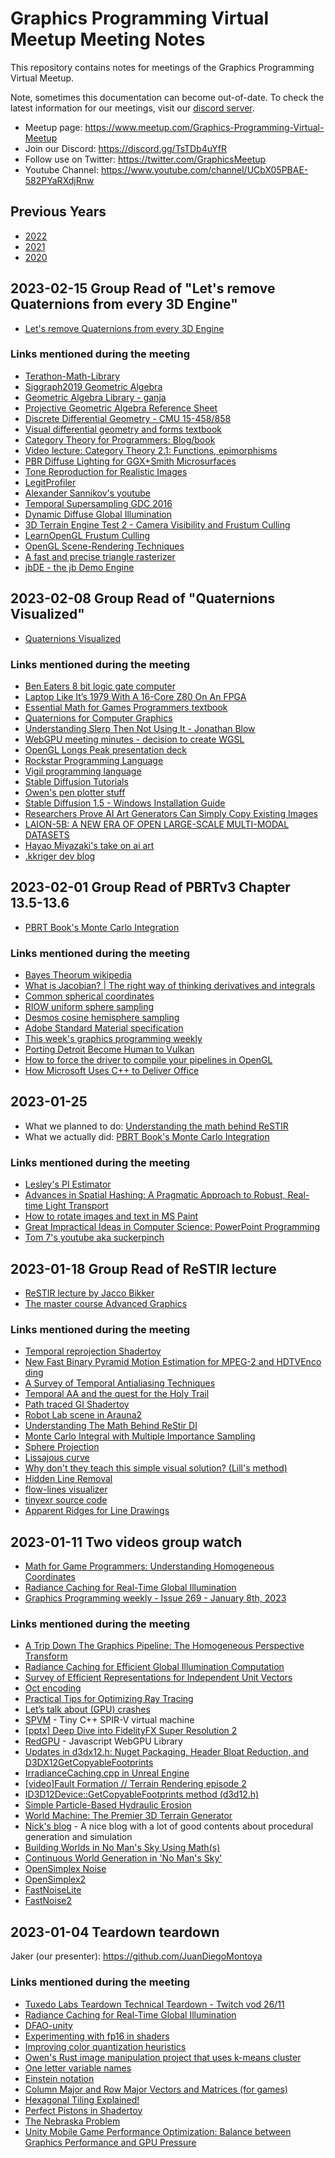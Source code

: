 # Graphics Programming Virtual Meetup Meeting Notes

This repository contains notes for meetings of the Graphics Programming Virtual Meetup.

Note, sometimes this documentation can become out-of-date.
To check the latest information for our meetings,
visit our [discord server](https://discord.gg/TsTDb4uYfR).

- Meetup page: https://www.meetup.com/Graphics-Programming-Virtual-Meetup
- Join our Discord: https://discord.gg/TsTDb4uYfR
- Follow use on Twitter: https://twitter.com/GraphicsMeetup
- Youtube Channel: https://www.youtube.com/channel/UCbX05PBAE-582PYaRXdjRnw

## Previous Years

- [2022](archive/2022.md)
- [2021](archive/2021.md)
- [2020](archive/2020.md)

## 2023-02-15 Group Read of "Let's remove Quaternions from every 3D Engine"
- [Let's remove Quaternions from every 3D Engine](https://marctenbosch.com/quaternions/)

### Links mentioned during the meeting
- [Terathon-Math-Library]( https://github.com/EricLengyel/Terathon-Math-Library)
- [Siggraph2019 Geometric Algebra](https://youtu.be/tX4H_ctggYo)
- [Geometric Algebra Library - ganja](https://github.com/enkimute/ganja.js)
- [Projective Geometric Algebra Reference Sheet](http://projectivegeometricalgebra.org/)
- [Discrete Differential Geometry - CMU 15-458/858](https://www.youtube.com/playlist?list=PL9_jI1bdZmz0hIrNCMQW1YmZysAiIYSSS)
- [Visual differential geometry and forms textbook](https://press.princeton.edu/books/hardcover/9780691203690/visual-differential-geometry-and-forms)
- [Category Theory for Programmers: Blog/book](https://bartoszmilewski.com/2014/10/28/category-theory-for-programmers-the-preface/)
- [Video lecture: Category Theory 2.1: Functions, epimorphisms](https://www.youtube.com/watch?v=O2lZkr-aAqk&list=PLbgaMIhjbmEnaH_LTkxLI7FMa2HsnawM_&index=15&ab_channel=BartoszMilewski)
- [PBR Diffuse Lighting for GGX+Smith Microsurfaces](https://ubm-twvideo01.s3.amazonaws.com/o1/vault/gdc2017/Presentations/Hammon_Earl_PBR_Diffuse_Lighting.pdf)
- [Tone Reproduction for Realistic Images](https://www2.eecs.berkeley.edu/Research/Projects/CS/vision/classes/cs294-appearance_models/sp2001/cache/tumblin93.pdf)
- [LegitProfiler](https://github.com/Raikiri/LegitProfiler)
- [Alexander Sannikov's youtube](https://www.youtube.com/@Alexander_Sannikov/videos)
- [Temporal Supersampling GDC 2016](https://www.dropbox.com/sh/dmye840y307lbpx/AAAQpC0MxMbuOsjm6XmTPgFJa)
- [Dynamic Diffuse Global Illumination](https://morgan3d.github.io/articles/2019-04-01-ddgi/)
- [3D Terrain Engine Test 2 - Camera Visibility and Frustum Culling](https://www.youtube.com/watch?v=2xptD-yn3qg&t=11s&ab_channel=ManifestFramework)
- [LearnOpenGL Frustum Culling](https://learnopengl.com/Guest-Articles/2021/Scene/Frustum-Culling)
- [OpenGL Scene-Rendering Techniques](https://on-demand.gputechconf.com/siggraph/2014/presentation/SG4117-OpenGL-Scene-Rendering-Techniques.pdf)
- [A fast and precise triangle rasterizer](https://kristoffer-dyrkorn.github.io/triangle-rasterizer/)
- [jbDE - the jb Demo Engine](https://github.com/0xBAMA/jbDE)


## 2023-02-08 Group Read of "Quaternions Visualized"
 - [Quaternions Visualized](https://eater.net/quaternions)

### Links mentioned during the meeting
 - [Ben Eaters 8 bit logic gate computer](https://eater.net/8bit/)
 - [Laptop Like It’s 1979 With A 16-Core Z80 On An FPGA](https://hackaday.com/2019/12/10/laptop-like-its-1979-with-a-16-core-z80-on-an-fpga/)
 - [Essential Math for Games Programmers textbook](https://www.essentialmath.com/book.htm)
 - [Quaternions for Computer Graphics](https://link.springer.com/book/10.1007/978-0-85729-760-0)
 - [Understanding Slerp Then Not Using It - Jonathan Blow](http://number-none.com/product/Understanding%20Slerp,%20Then%20Not%20Using%20It/)
 - [WebGPU meeting minutes - decision to create WGSL](https://docs.google.com/document/d/1F6ns6I3zs-2JL_dT9hOkX_253vEtKxuUkTGvxpuv8Ac)
 - [OpenGL Longs Peak presentation deck](https://www.khronos.org/assets/uploads/developers/library/gdc_2007/OpenGL/A-peek-inside-OpenGL-Longs-Peak.pdf)
 - [Rockstar Programming Language](https://codewithrockstar.com/)
 - [Vigil programming language](https://github.com/munificent/vigil)
 - [Stable Diffusion Tutorials](https://www.reddit.com/r/StableDiffusion/wiki/tutorials)
 - [Owen's pen plotter stuff](https://openprocessing.org/user/360212?o=17&view=sketches)
 - [Stable Diffusion 1.5 - Windows Installation Guide](https://youtu.be/ycQJDJ-qNI8)
 - [Researchers Prove AI Art Generators Can Simply Copy Existing Images](https://gizmodo.com/ai-art-generators-ai-copyright-stable-diffusion-1850060656)
 - [LAION-5B: A NEW ERA OF OPEN LARGE-SCALE MULTI-MODAL DATASETS](https://laion.ai/blog/laion-5b/)
 - [Hayao Miyazaki's take on ai art](https://www.youtube.com/watch?v=ngZ0K3lWKRc)
 - [.kkriger dev blog](https://fgiesen.wordpress.com/2012/04/08/metaprogramming-for-madmen/) 

## 2023-02-01 Group Read of PBRTv3 Chapter 13.5-13.6
- [PBRT Book's Monte Carlo Integration](https://pbr-book.org/3ed-2018/Monte_Carlo_Integration)
### Links mentioned during the meeting
- [Bayes Theorum wikipedia](https://en.wikipedia.org/wiki/Bayes_theorem)
- [What is Jacobian? | The right way of thinking derivatives and integrals](https://youtu.be/wCZ1VEmVjVo)
- [Common spherical coordinates](https://upload.wikimedia.org/wikipedia/commons/thumb/4/4f/3D_Spherical.svg/1920px-3D_Spherical.svg.png)
- [RIOW uniform sphere sampling](https://raytracing.github.io/books/RayTracingTheRestOfYourLife.html#generatingrandomdirections/uniformsamplingahemisphere)
- [Desmos cosine hemisphere sampling](https://www.desmos.com/calculator/prodcnr5ak)
- [Adobe Standard Material specification](https://substance3d.adobe.com/documentation/s3d/files/225969597/225969613/1/1647027222890/Adobe+Standard+Material+-+Specification.pdf)
- [This week's graphics programming weekly](https://www.jendrikillner.com/post/graphics-programming-weekly-issue-272/)
- [Porting Detroit Become Human to Vulkan](https://gpuopen.com/learn/porting-detroit-1/)
- [How to force the driver to compile your pipelines in OpenGL](https://github.com/JuanDiegoMontoya/Fwog/blob/pipeline-compile-optimization/src/detail/PipelineManager.cpp#L85)
- [How Microsoft Uses C++ to Deliver Office](https://www.youtube.com/watch?v=0QtX-nMlz0Q)

## 2023-01-25
- What we planned to do: [Understanding the math behind ReSTIR](https://agraphicsguynotes.com/posts/understanding_the_math_behind_restir_di/)
- What we actually did: [PBRT Book's Monte Carlo Integration](https://pbr-book.org/3ed-2018/Monte_Carlo_Integration)
### Links mentioned during the meeting 
- [Lesley's PI Estimator](https://gist.github.com/LesleyLai/4ae6229e5e1437ea385a8694cec9e285)
- [Advances in Spatial Hashing: A Pragmatic Approach to Robust, Real-time Light Transport](https://www.nvidia.com/en-us/on-demand/session/gtcspring22-s41194/)
- [How to rotate images and text in MS Paint](https://youtu.be/yi8lVUbrdHI)
- [Great Impractical Ideas in Computer Science: PowerPoint Programming](https://www.youtube.com/watch?v=_3loq22TxSc)
- [Tom 7's youtube aka suckerpinch](https://www.youtube.com/watch?v=DpXy041BIlA)

## 2023-01-18 Group Read of ReSTIR lecture

- [ReSTIR lecture by Jacco Bikker](https://www.cs.uu.nl/docs/vakken/magr/2021-2022/files/lecture%2014%20-%20ReSTIR.pdf)
- [The master course Advanced Graphics](https://www.cs.uu.nl/docs/vakken/magr/2021-2022/)

### Links mentioned during the meeting

- [Temporal reprojection Shadertoy](https://www.shadertoy.com/view/ldtGWl)
- [New Fast Binary Pyramid Motion Estimation for MPEG-2 and HDTVEnco ding](https://www.microsoft.com/en-us/research/wp-content/uploads/2016/02/phase_binary_pyramid_motion_estimation_mpeg2_hdtv.pdf)
- [A Survey of Temporal Antialiasing Techniques](http://behindthepixels.io/assets/files/TemporalAA.pdf)
- [Temporal AA and the quest for the Holy Trail](https://www.elopezr.com/temporal-aa-and-the-quest-for-the-holy-trail)
- [ Path traced GI Shadertoy](https://www.shadertoy.com/view/Wt3XRX)
- [Robot Lab scene in Arauna2](https://youtu.be/Znr1JJLI5uY)
- [Understanding The Math Behind ReStir DI](https://agraphicsguynotes.com/posts/understanding_the_math_behind_restir_di/)
- [Monte Carlo Integral with Multiple Importance Sampling](https://agraphicsguynotes.com/posts/monte_carlo_integral_with_multiple_importance_sampling/)
- [Sphere Projection](https://iquilezles.org/articles/sphereproj/)
- [Lissajous curve](https://en.wikipedia.org/wiki/Lissajous_curve)
- [Why don't they teach this simple visual solution? (Lill's method)](https://www.youtube.com/watch?v=IUC-8P0zXe8)
- [Hidden Line Removal](https://jbaker.graphics/writings/hiddenLineRemoval.html)
- [flow-lines visualizer](https://msurguy.github.io/flow-lines/)
- [tinyexr source code](https://github.com/syoyo/tinyexr)
- [Apparent Ridges for Line Drawings](http://people.csail.mit.edu/tjudd/apparentridges.html)

## 2023-01-11 Two videos group watch

- [Math for Game Programmers: Understanding Homogeneous Coordinates](https://youtu.be/o1n02xKP138)
- [Radiance Caching for Real-Time Global Illumination](https://www.youtube.com/watch?v=2GYXuM10riw)
- [Graphics Programming weekly - Issue 269 - January 8th, 2023](https://www.jendrikillner.com/post/graphics-programming-weekly-issue-269/)

### Links mentioned during the meeting

- [A Trip Down The Graphics Pipeline: The Homogeneous Perspective Transform](https://www.ece.uvic.ca/~bctill/20004/additional/homcoord/00210494.pdf)
- [Radiance Caching for Efficient Global Illumination Computation](http://www.irisa.fr/prive/kadi/SiteEquipeAsociee/Site_RTR2A/Papiers/ieee_TVCG.pdf)
- [Survey of Efficient Representations for Independent Unit Vectors](https://jcgt.org/published/0003/02/01/)
- [Oct encoding](http://carldixon.net/?entry=entry150121-200123)
- [Practical Tips for Optimizing Ray Tracing](https://developer.nvidia.com/blog/practical-tips-for-optimizing-ray-tracing/)
- [Let’s talk about (GPU) crashes](https://gpuopen.com/presentations/2022/Reboot%20Blue%202022%20-%20Lets%20talk%20about%20GPU%20crashes.pdf)
- [SPVM](https://github.com/keith2018/spvm) - Tiny C++ SPIR-V virtual machine
- [[pptx] Deep Dive into FidelityFX Super Resolution 2](https://gpuopen.com/presentations/2022/Reboot%20Blue%202022%20-%20A%20Deep%20Dive%20into%20FidelityFX%20Super%20Resolution%202.pptx)
- [RedGPU](https://github.com/redcamel/RedGPU) - Javascript WebGPU Library
- [Updates in d3dx12.h: Nuget Packaging, Header Bloat Reduction, and D3DX12GetCopyableFootprints](https://devblogs.microsoft.com/directx/updates-in-directx-headers-repo/)
- [IrradianceCaching.cpp in Unreal Engine](https://github.com/EpicGames/UnrealEngine/blob/release/Engine/Plugins/Experimental/GPULightmass/Source/GPULightmass/Private/IrradianceCaching.cpp)
- [[video]Fault Formation // Terrain Rendering episode 2](https://www.youtube.com/watch?v=z9YML6j5yDg)
- [ID3D12Device::GetCopyableFootprints method (d3d12.h)](https://learn.microsoft.com/en-us/windows/win32/api/d3d12/nf-d3d12-id3d12device-getcopyablefootprints)
- [Simple Particle-Based Hydraulic Erosion](https://nickmcd.me/2020/04/10/simple-particle-based-hydraulic-erosion/)
- [World Machine: The Premier 3D Terrain Generator](https://www.world-machine.com/)
- [Nick's blog](https://nickmcd.me/) - A nice blog with a lot of good contents about procedural generation and simulation
- [Building Worlds in No Man's Sky Using Math(s)](https://www.youtube.com/watch?v=C9RyEiEzMiU)
- [Continuous World Generation in 'No Man's Sky'](https://www.gdcvault.com/play/1024265/Continuous-World-Generation-in-No)
- [OpenSimplex Noise](https://github.com/lmas/opensimplex)
- [OpenSimplex2](https://github.com/KdotJPG/OpenSimplex2)
- [FastNoiseLite](https://github.com/Auburn/FastNoiseLite)
- [FastNoise2](https://github.com/Auburn/FastNoise2)

## 2023-01-04 Teardown teardown

Jaker (our presenter): https://github.com/JuanDiegoMontoya

### Links mentioned during the meeting

- [Tuxedo Labs Teardown Technical Teardown - Twitch vod 26/11](https://www.youtube.com/watch?v=0VzE8ROwC58)
- [Radiance Caching for Real-Time Global Illumination](https://www.youtube.com/watch?v=2GYXuM10riw)
- [DFAO-unity](https://github.com/ZephyrL/DFAO-unity)
- [Experimenting with fp16 in shaders](https://interplayoflight.wordpress.com/2022/12/30/experimenting-with-fp16-in-shaders/)
- [Improving color quantization heuristics](http://blog.pkh.me/p/39-improving-color-quantization-heuristics.html)
- [Owen's Rust image manipulation project that uses k-means cluster](https://github.com/CampbellOwen/NowPlaying/tree/master/dither_rust)
- [One letter variable names](https://simblob.blogspot.com/2023/01/one-letter-variable-names.html)
- [Einstein notation](https://en.m.wikipedia.org/wiki/Einstein_notation)
- [Column Major and Row Major Vectors and Matrices (for games)](https://pr0g.github.io/mathematics/matrix/2022/12/26/column-row-major.html)
- [Hexagonal Tiling Explained!](https://www.youtube.com/watch?v=VmrIDyYiJBA)
- [Perfect Pistons in Shadertoy](https://www.youtube.com/watch?v=I8fmkLK1OKg)
- [The Nebraska Problem](https://caseymuratori.com/blog_0011)
- [Unity Mobile Game Performance Optimization: Balance between Graphics Performance and GPU Pressure](https://blog.en.uwa4d.com/2022/12/28/unity-mobile-game-performance-optimization-the-balance-between-graphics-performance-and-gpu-pressure)
